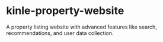 # kinle-property-website
A property listing website with advanced features like search, recommendations, and user data collection.
